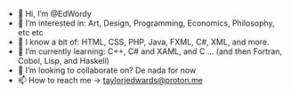 - 👋 Hi, I’m @EdWordy
- 👀 I’m interested in: Art, Design, Programming, Economics, Philosophy, etc etc
- 🍴 I know a bit of: HTML, CSS, PHP, Java, FXML, C#, XML, and more. 
- 🌱 I’m currently learning: C++, C# and XAML, and C ... (and then Fortran, Cobol, Lisp, and Haskell)
- 💞️ I’m looking to collaborate on? De nada for now
- 📫 How to reach me -> taylorjedwards@proton.me

<!---
EdWordy/EdWordy is a ✨ special ✨ repository because its `README.md` (this file) appears on your GitHub profile.
You can click the Preview link to take a look at your changes.
--->

